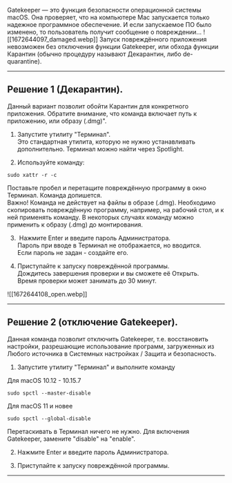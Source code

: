 Gatekeeper — это функция безопасности операционной системы macOS. Она проверяет, что на компьютере Mac запускается только надежное программное обеспечение. И если запускаемое ПО было изменено, то пользователь получит сообщение о повреждении...
![[1672644097_damaged.webp]]
Запуск повреждённого приложения невозможен без отключения функции Gatekeeper, или обхода функции Карантин (обычно процедуру называют Декарантин, либо de-quarantine).

---
## Решение 1 (Декарантин).

Данный вариант позволит обойти Карантин для конкретного приложения. Обратите внимание, что команда включает путь к приложению, или образу (.dmg)".

1. Запустите утилиту "Терминал".   
Это стандартная утилита, которую не нужно устанавливать дополнительно. Терминал можно найти через Spotlight.

2. Используйте команду:  

 ```
sudo xattr -r -c
 ```

Поставьте пробел и перетащите повреждённую программу в окно Терминал. Команда допишется.  
Важно! Команда не действует на файлы в образе (.dmg). Необходимо скопировать повреждённую программу, например, на рабочий стол, и к ней применять команду. В некоторых случаях команду можно применить к образу (.dmg) до монтирования. 

3.  Нажмите Enter и введите пароль Администратора.  
Пароль при вводе в Терминал не отображается, но вводится.  
Если пароль не задан - создайте его.

4. Приступайте к запуску повреждённой программы.  
Дождитесь завершения проверки и вы сможете её Открыть.  
Время проверки может занимать до 30 минут.

![[1672644108_open.webp]]

---
## Решение 2 (отключение Gatekeeper).

Данная команда позволит отключить Gatekeeper, т.е. восстановить настройки, разрешающие использование программ, загруженных из Любого источника в Системных настройках / Защита и безопасность.

1. Запустите утилиту "Терминал" и выполните команду

Для macOS 10.12 - 10.15.7

```
sudo spctl --master-disable
```

Для macOS 11 и новее

```
sudo spctl --global-disable
```

Перетаскивать в Терминал ничего не нужно. Для включения Gatekeeper, замените "disable" на "enable".

2. Нажмите Enter и введите пароль Администратора.

3. Приступайте к запуску повреждённой программы.

---